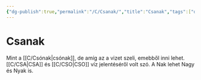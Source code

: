 ```yaml
---
{"dg-publish":true,"permalink":"/C/Csanak/","title":"Csanak","tags":["dg_uploaded"],"created":"2023-10-19T03:05","updated":"2023-11-08T03:37"}
---
```



# Csanak

Mint a [[C/Csónak\|csónak]], de amíg az a vizet szeli, emebből inni lehet. [[C/CSA\|CSA]] és [[C/CSO\|CSO]] víz jelentéséről volt szó. A Nak lehet Nagy és Nyak is.  